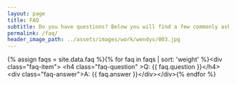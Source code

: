 ```yaml
---
layout: page
title: FAQ
subtitle: Do you have questions? Below you will find a few commonly asked questions and answers.
permalink: /faq/
header_image_path: ../assets/images/work/wendys/003.jpg
---
```



{% assign faqs = site.data.faq %}{% for faq in faqs | sort: 'weight' %}&lt;div class="faq-item"&gt;	&lt;h4 class="faq-question" &gt;Q: {{ faq.question }}&lt;/h4&gt;	&lt;div class="faq-answer"&gt;A: {{ faq.answer }}&lt;/div&gt;&lt;/div&gt;{% endfor %}